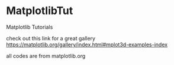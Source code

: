 # MatplotlibTut
Matplotlib Tutorials

check out this link for a great gallery 
https://matplotlib.org/gallery/index.html#mplot3d-examples-index

all codes are from matplotlib.org
